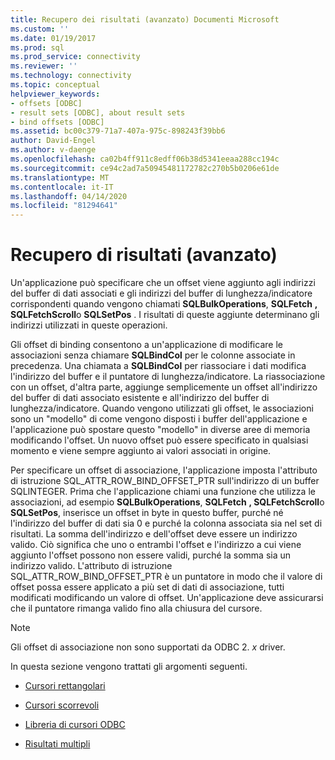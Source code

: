 ```yaml
---
title: Recupero dei risultati (avanzato) Documenti Microsoft
ms.custom: ''
ms.date: 01/19/2017
ms.prod: sql
ms.prod_service: connectivity
ms.reviewer: ''
ms.technology: connectivity
ms.topic: conceptual
helpviewer_keywords:
- offsets [ODBC]
- result sets [ODBC], about result sets
- bind offsets [ODBC]
ms.assetid: bc00c379-71a7-407a-975c-898243f39bb6
author: David-Engel
ms.author: v-daenge
ms.openlocfilehash: ca02b4ff911c8edff06b38d5341eeaa288cc194c
ms.sourcegitcommit: ce94c2ad7a50945481172782c270b5b0206e61de
ms.translationtype: MT
ms.contentlocale: it-IT
ms.lasthandoff: 04/14/2020
ms.locfileid: "81294641"
---
```

# <a name="retrieving-results-advanced"></a>Recupero di risultati (avanzato)
Un'applicazione può specificare che un offset viene aggiunto agli indirizzi del buffer di dati associati e gli indirizzi del buffer di lunghezza/indicatore corrispondenti quando vengono chiamati **SQLBulkOperations**, **SQLFetch** **, SQLFetchScroll**o **SQLSetPos** . I risultati di queste aggiunte determinano gli indirizzi utilizzati in queste operazioni.  
  
 Gli offset di binding consentono a un'applicazione di modificare le associazioni senza chiamare **SQLBindCol** per le colonne associate in precedenza. Una chiamata a **SQLBindCol** per riassociare i dati modifica l'indirizzo del buffer e il puntatore di lunghezza/indicatore. La riassociazione con un offset, d'altra parte, aggiunge semplicemente un offset all'indirizzo del buffer di dati associato esistente e all'indirizzo del buffer di lunghezza/indicatore. Quando vengono utilizzati gli offset, le associazioni sono un "modello" di come vengono disposti i buffer dell'applicazione e l'applicazione può spostare questo "modello" in diverse aree di memoria modificando l'offset. Un nuovo offset può essere specificato in qualsiasi momento e viene sempre aggiunto ai valori associati in origine.  
  
 Per specificare un offset di associazione, l'applicazione imposta l'attributo di istruzione SQL_ATTR_ROW_BIND_OFFSET_PTR sull'indirizzo di un buffer SQLINTEGER. Prima che l'applicazione chiami una funzione che utilizza le associazioni, ad esempio **SQLBulkOperations**, **SQLFetch** **, SQLFetchScroll**o **SQLSetPos**, inserisce un offset in byte in questo buffer, purché né l'indirizzo del buffer di dati sia 0 e purché la colonna associata sia nel set di risultati. La somma dell'indirizzo e dell'offset deve essere un indirizzo valido. Ciò significa che uno o entrambi l'offset e l'indirizzo a cui viene aggiunto l'offset possono non essere validi, purché la somma sia un indirizzo valido. L'attributo di istruzione SQL_ATTR_ROW_BIND_OFFSET_PTR è un puntatore in modo che il valore di offset possa essere applicato a più set di dati di associazione, tutti modificati modificando un valore di offset. Un'applicazione deve assicurarsi che il puntatore rimanga valido fino alla chiusura del cursore.  
  
> [!NOTE]  
>  Gli offset di associazione non sono supportati da ODBC 2. *x* driver.  
  
 In questa sezione vengono trattati gli argomenti seguenti.  
  
-   [Cursori rettangolari](../../../odbc/reference/develop-app/block-cursors.md)  
  
-   [Cursori scorrevoli](../../../odbc/reference/develop-app/scrollable-cursors.md)  
  
-   [Libreria di cursori ODBC](../../../odbc/reference/develop-app/the-odbc-cursor-library.md)  
  
-   [Risultati multipli](../../../odbc/reference/develop-app/multiple-results.md)

